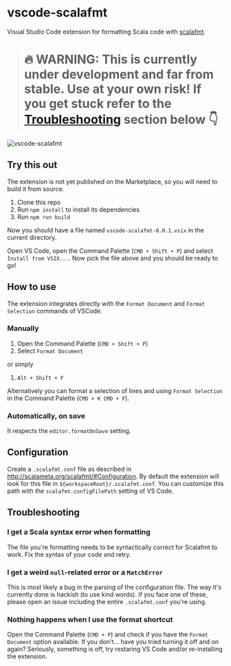 # vscode-scalafmt

Visual Studio Code extension for formatting Scala code with [scalafmt](https://github.com/scalameta/scalafmt).

> # 🔥 WARNING: This is currently under development and far from stable. Use at your own risk! If you get stuck refer to the [Troubleshooting](/#TroubleShooting) section below 👇

![vscode-scalafmt](https://thumbs.gfycat.com/CautiousTeemingCatfish-size_restricted.gif)

## Try this out
The extension is not yet published on the Marketplace, so you will need to build it from source.

1. Clone this repo
2. Run `npm install` to install its dependencies
3. Run `npm run build`

Now you should have a file named `vscode-scalafmt-0.0.1.vsix` in the current directory.

Open VS Code, open the Command Palette (`CMD + Shift + P`) and select `Install from VSIX...`. Now pick the file above and you should be ready to go! 

## How to use

The extension integrates directly with the `Format Document` and `Format Selection` commands of VSCode.

### Manually
1. Open the Command Palette (`CMD + Shift + P`)
2. Select `Format Document`

or simply

1. `Alt + Shift + F`

Alternatively you can format a selection of lines and using `Format Selection` in the Command Palette (`CMD + K CMD + F`).

### Automatically, on save
It respects the `editor.formatOnSave` setting.

## Configuration
Create a `.scalafmt.conf` file as described in http://scalameta.org/scalafmt/#Configuration. By default the extension will look for this file in `${workspaceRoot}/.scalafmt.conf`. You can customize this path with the `scalafmt.configFilePath` setting of VS Code.

## Troubleshooting
### I get a Scala syntax error when formatting
The file you're formatting needs to be syntactically correct for Scalafmt to work. Fix the syntax of your code and retry.

### I get a weird `null`-related error or a `MatchError`
This is most likely a bug in the parsing of the configuration file. The way it's currently done is hackish (to use kind words). If you face one of these, please open an issue including the entire `.scalafmt.conf` you're using.

### Nothing happens when I use the format shortcut 
Open the Command Palette (`CMD + P`) and check if you have the `Format Document` option available. If you don't... have you tried turning it off and on again? Seriously, something is off, try restaring VS Code and/or re-installing the extension.
